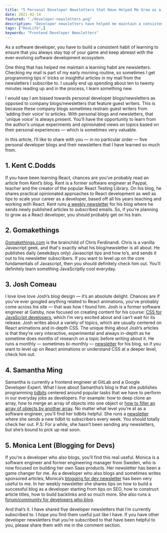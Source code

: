 ```yaml
---
title: "5 Personal Developer Newsletters that Have Helped Me Grow as a Frontend Developer"
date: 2021-02-14
featured: "./developer-newsletters.png"
description: "Developer newsletters have helped me maintain a consistent learning habit. In this article, I share five personal developer blogs and their newsletters that have helpd me become a better frontend developer and will for you too."
tags: ["DevLife",]
keywords: "Frontend Developer Newsletters"
---
```


As a software developer, you have to build a consistent habit of learning to ensure that you always stay top of your game and keep abreast with the ever-evolving software development ecosystem.

One thing that has helped me maintain a learning habit are newsletters. Checking my mail is part of my early morning routine, so sometimes I get programming tips n’ tricks or insightful articles in my mail from the newsletters I subscribe to. I usually end up spending about ten to twenty minutes reading up and in the process, I learn something new.

I would say I am biased towards personal developer blogs/newsletters as opposed to company blogs/newsletters that feature guest writers. This is because these company blogs sometimes restrain guest writers from ‘adding their voice’ to articles. With personal blogs and newsletters, that 'unique voice' is always present.  You’ll have the opportunity to learn from the author’s unique experiments and opinionated views on topics based on their personal experiences —  which is sometimes very valuable.

In this article, I’ll like to share with you — in no particular order —  five personal developer blogs and their newsletters that I have learned so much from.

## 1. Kent C.Dodds

If you have been learning React, chances are you’ve probably read an article from Kent’s blog. Kent is a former software engineer at Paypal, teacher and the creator of the popular React Testing Library. On his blog, he shares practical opinionated approaches to React development as well as tips to scale your career as a developer, based off all his years teaching and working with React. Kent runs <a target="blank" class="inline-link" href="https://kentcdodds.com/about/">a weekly newsletter</a> for his blog where he sends newly published articles to subscribed emails. So, if you’re planning to grow as a React developer, you should probably get on his train.


## 2. Gomakethings

<a target="blank" class="inline-link" href="https://gomakethings.com/"> Gomakethings.com</a> is the brainchild of Chris Ferdinandi. Chris is a vanilla Javascript geek, and that's exactly what his blog/newsletter is all about. He publishes daily (weekdays only) Javascript tips and how to’s, and sends it out to his newsletter subscribers. If you want to level up on the core fundamentals of Javascript, then you should definitely check him out. You’ll definitely learn something JavaScriptly cool everyday.


## 3. Josh Comeau

I love love love Josh’s blog design — it’s an absolute delight. Chances are if you’ve ever googled anything related to React animations, you’ve probably come across his site —  that was how I found him. Josh is a former software engineer at Gatsby, now focused on creating content for his course: <a target="blank" class="inline-link" href="https://css-for-js.dev/">CSS for JavaScript developers</a>, which I’m very excited about and can’t wait for its release. Josh writes about a variety of topics, which are usually centered on React animations and in-depth CSS. The unique thing about Josh’s articles is that they’re very interactive, experimental and always in-depth as he sometime does months of research on a topic before writing about it. He runs a monthly — sometimes bi-monthly — <a target="blank" class="inline-link" href="https://www.joshwcomeau.com/">newsletter</a> for his blog, so if you want to level up on React animations or understand CSS at a deeper level, check him out.


## 4. Samantha Ming

Samantha is currently a frontend engineer at GitLab and a Google Developer Expert. What I love about Samantha’s blog is that she publishes programming <a target="blank" class="inline-link" href="https://www.samanthaming.com/tidbits/">tidbits</a> centered around popular tasks that we have to perform in our everyday jobs as developers. For example: how to deep clone an array, how to merge an array of objects into one object or <a target="blank" class="inline-link" href="https://www.codewithlinda.com/blog/filter-array-of-objects/">how to filter an array of objects by another array</a>. No matter what level you’re at as a software engineer, you’ll find her tidbits helpful. She runs a <a target="blank" class="inline-link" href="https://www.samanthaming.com/newsletter/">newsletter</a> where she sends a new tidbit to subscribers every week. You should totally check her out. P.S: For a while, she hasn’t been sending any newsletters, but she’s bound to pick up real soon.


## 5. Monica Lent (Blogging for Devs)

If you’re a developer who also blogs, you’ll find this real useful. Monica is a software engineer and former engineering manager from Sweden, who is now focused on building her own Saas products. Her newsletter has been a game changer for me. As a developer who also blogs and sometimes writes sponsored articles, Monica’s <a target="blank" class="inline-link" href="https://bloggingfordevs.com/">blogging for dev newsletter</a> has been very useful to me. In her weekly newsletter she shares tips on how to build a successful blog as a developer starting from tips on SEO, how to construct article titles, how to build backlinks and so much more. She also runs a <a target="blank" class="inline-link" href="https://bloggingfordevs.com/pro/">forum/community for developers who blog</a>.

And that’s it. I have shared five developer newsletters that I’m currently subscribed to. I hope you find them useful just like I have. If you have other developer newsletters that you’re subscribed to that have been helpful to you, please share them with me in the comment section.
